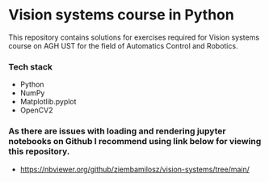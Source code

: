 # Vision systems course in Python

This repository contains solutions for exercises required for Vision systems course on
AGH UST for the field of Automatics Control and Robotics.

### Tech stack

* Python
* NumPy 
* Matplotlib.pyplot
* OpenCV2

### As there are issues with loading and rendering jupyter notebooks on Github I recommend using link below for viewing this repository.
* https://nbviewer.org/github/ziembamilosz/vision-systems/tree/main/
